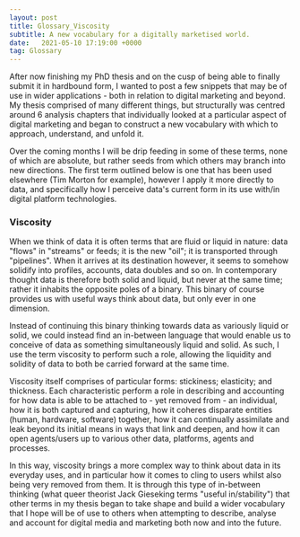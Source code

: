 ```yaml
---
layout: post
title: Glossary_Viscosity
subtitle: A new vocabulary for a digitally marketised world.
date:   2021-05-10 17:19:00 +0000
tag: Glossary
---
```


After now finishing my PhD thesis and on the cusp of being able to finally submit it in hardbound form, I wanted to post a few snippets that may be of use in wider applications - both in relation to digital marketing and beyond. My thesis comprised of many different things, but structurally was centred around 6 analysis chapters that individually looked at a particular aspect of digital marketing and began to construct a new vocabulary with which to approach, understand, and unfold it.

Over the coming months I will be drip feeding in some of these terms, none of which are absolute, but rather seeds from which others may branch into new directions. The first term outlined below is one that has been used elsewhere (Tim Morton for example), however I apply it more directly to data, and specifically how I perceive data's current form in its use with/in digital platform technologies.

### Viscosity

 When we think of data it is often  terms that are fluid or liquid in nature: data "flows" in "streams" or feeds; it is the new "oil"; it is transported through "pipelines". When it arrives at its destination however, it seems to somehow solidify into profiles, accounts, data doubles and so on. In contemporary thought data is therefore both solid and liquid, but never at the same time; rather it inhabits the opposite poles of a binary. This binary of course provides us with useful ways think about data, but only ever in one dimension.

 Instead of continuing this binary thinking towards data as variously liquid or solid, we could instead find an in-between language that would enable us to conceive of data as something simultaneously liquid and solid. As such, I use the term viscosity to perform such a role, allowing the liquidity and solidity of data to both be carried forward at the same time.

Viscosity itself comprises of particular forms: stickiness; elasticity; and thickness. Each characteristic perform a role in describing and accounting for how data is able to be attached to - yet removed from - an individual, how it is both captured and capturing, how it coheres disparate entities (human, hardware, software) together, how it can continually assimilate and leak beyond its initial means in ways that link and deepen, and how it can open agents/users up to various other data, platforms, agents and processes.

In this way, viscosity brings a more complex way to think about data in its everyday uses, and in particular how it comes to cling to users whilst also being very removed from them. It is through this type of in-between thinking (what queer theorist Jack Gieseking terms "useful in/stability") that other terms in my thesis began to take shape and build a wider vocabulary that I hope will be of use to others when attempting to describe, analyse and account for digital media and marketing both now and into the future.

